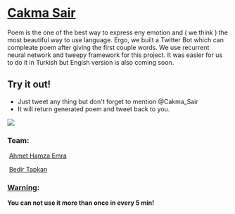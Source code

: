 # **[Cakma Sair](https://twitter.com/Cakma_Sair)**
Poem is the one of the best way to express eny emotion and ( we think ) the most beautiful way to use language. Ergo, we built a Twitter Bot which can compleate poem after giving the first couple words. We use recurrent neural network and tweepy framework for this project. It was easier for us to do it in Turkish but Engish version is also coming soon. 

## Try it out! 

* Just tweet any thing but don't forget to mention @Cakma_Sair
* It will return generated poem and tweet back to you. 

![](https://raw.githubusercontent.com/AhmetHamzaEmra/CakmaSairOrganization/master/Screen%20Shot%202018-03-01%20at%201.40.08%20PM.png?token=ATpOheGbaJ1HdoXIO3LVCmiC2BREXJOgks5aoZLkwA%3D%3D)

### Team:

​		[Ahmet Hamza Emra](https://github.com/AhmetHamzaEmra)

​		[Bedir Tapkan](https://github.com/BedirT)

### <u>Warning</u>:

**You can not use it more than once in every 5 min!**





